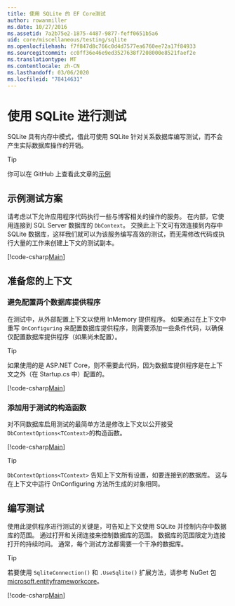 ```yaml
---
title: 使用 SQLite 的 EF Core测试
author: rowanmiller
ms.date: 10/27/2016
ms.assetid: 7a2b75e2-1875-4487-9877-feff0651b5a6
uid: core/miscellaneous/testing/sqlite
ms.openlocfilehash: f7f847d8c766c0d4d7577ea6760ee72a17f84933
ms.sourcegitcommit: cc0ff36e46e9ed3527638f7208000e8521faef2e
ms.translationtype: MT
ms.contentlocale: zh-CN
ms.lasthandoff: 03/06/2020
ms.locfileid: "78414631"
---
```

# <a name="testing-with-sqlite"></a>使用 SQLite 进行测试

SQLite 具有内存中模式，借此可使用 SQLite 针对关系数据库编写测试，而不会产生实际数据库操作的开销。

> [!TIP]  
> 你可以在 GitHub 上查看此文章的[示例](https://github.com/dotnet/EntityFramework.Docs/tree/master/samples/core/Miscellaneous/Testing)

## <a name="example-testing-scenario"></a>示例测试方案

请考虑以下允许应用程序代码执行一些与博客相关的操作的服务。 在内部，它使用连接到 SQL Server 数据库的 `DbContext`。 交换此上下文可有效连接到内存中 SQLite 数据库，这样我们就可以为该服务编写高效的测试，而无需修改代码或执行大量的工作来创建上下文的测试副本。

[!code-csharp[Main](../../../../samples/core/Miscellaneous/Testing/BusinessLogic/BlogService.cs)]

## <a name="get-your-context-ready"></a>准备您的上下文

### <a name="avoid-configuring-two-database-providers"></a>避免配置两个数据库提供程序

在测试中，从外部配置上下文以使用 InMemory 提供程序。 如果通过在上下文中重写 `OnConfiguring` 来配置数据库提供程序，则需要添加一些条件代码，以确保仅配置数据库提供程序（如果尚未配置）。

> [!TIP]  
> 如果使用的是 ASP.NET Core，则不需要此代码，因为数据库提供程序是在上下文之外（在 Startup.cs 中）配置的。

[!code-csharp[Main](../../../../samples/core/Miscellaneous/Testing/BusinessLogic/BloggingContext.cs#OnConfiguring)]

### <a name="add-a-constructor-for-testing"></a>添加用于测试的构造函数

对不同数据库启用测试的最简单方法是修改上下文以公开接受 `DbContextOptions<TContext>`的构造函数。

[!code-csharp[Main](../../../../samples/core/Miscellaneous/Testing/BusinessLogic/BloggingContext.cs#Constructors)]

> [!TIP]  
> `DbContextOptions<TContext>` 告知上下文所有设置，如要连接到的数据库。 这与在上下文中运行 OnConfiguring 方法所生成的对象相同。

## <a name="writing-tests"></a>编写测试

使用此提供程序进行测试的关键是，可告知上下文使用 SQLite 并控制内存中数据库的范围。 通过打开和关闭连接来控制数据库的范围。 数据库的范围限定为连接打开的持续时间。 通常，每个测试方法都需要一个干净的数据库。

>[!TIP]
> 若要使用 `SqliteConnection()` 和 `.UseSqlite()` 扩展方法，请参考 NuGet 包[microsoft.entityframeworkcore](https://www.nuget.org/packages/Microsoft.EntityFrameworkCore.Sqlite/)。

[!code-csharp[Main](../../../../samples/core/Miscellaneous/Testing/TestProject/SQLite/BlogServiceTests.cs)]
